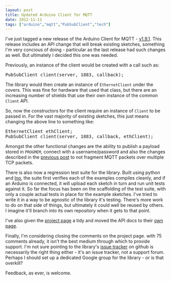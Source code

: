 ```yaml
---
layout: post
title: Updated Arduino Client for MQTT
date: 2012-11-11
tags: ["arduino","mqtt","PubSubClient","tech"]
---
```


I've just tagged a new release of the Arduino Client for MQTT - [v1.9.1](https://github.com/knolleary/pubsubclient/tree/v1.9.1). This release includes an API change that will break existing sketches, something I'm very concious of doing - particular as the last release had such changes as well. But ultimately I decided this one was needed.

Previously, an instance of the client would be created with a call such as:
<pre>PubSubClient client(server, 1883, callback);</pre>

The library would then create an instance of `EthernetClient` under the covers. This was fine for hardware that used that class, but there are an increasing number of shields that use their own instance of the common `Client` API.

So, now the constructors for the client require an instance of `Client` to be passed in. For the vast majority of existing sketches, this just means changing the above line to something like:
<pre>EthernetClient ethClient;
PubSubClient client(server, 1883, callback, ethClient);</pre>

Amongst the other functional changes are the ability to publish a payload stored in `PROGMEM`, connect with a username/password and also the changes described in the [previous post](/2012/10/28/talking-to-cosm-from-an-arduino-using-mqtt/) to not fragment MQTT packets over multiple TCP packets.

There is also now a regression test suite for the library. Built using python and [Ino](http://inotool.org/), the suite first verifies each of the examples compiles cleanly, and if an Arduino is connected, it will upload each sketch in turn and run unit tests against it. So far the focus has been on the scaffolding of the test suite, with only a couple actual tests in place for the example sketches. I've tried to write it in a way to be agnostic of the library it's testing. There's more work to do on that side of things, but ultimately it could well be reused by others. I imagine it'll branch into its own repository when it gets to that point.

I've also given the [project page](https://pubsubclient.knolleary.net) a tidy and moved the API docs to their [own page](https://pubsubclient.knolleary.net).

Finally, I'm considering closing the comments on the project page. with 75 comments already, it isn't the best medium through which to provide support. I'm not sure pointing to the library's [issue tracker](https://github.com/knolleary/pubsubclient/issues) on github is necessarily the right thing either - it's an issue tracker, not a support forum. Perhaps I should set up a dedicated Google group for the library - or is that overkill?

Feedback, as ever, is welcome.
